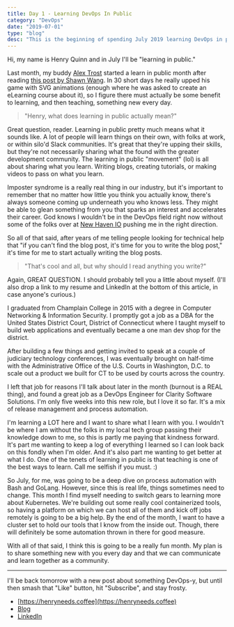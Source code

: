 ```yaml
---
title: Day 1 - Learning DevOps In Public
category: "DevOps"
date: "2019-07-01"
type: "blog"
desc: "This is the beginning of spending July 2019 learning DevOps in public."
---
```


Hi, my name is Henry Quinn and in July I'll be "learning in public."

Last month, my buddy [Alex Trost](https://twitter.com/mistertrost) started a learn in public month after reading [this post by Shawn Wang](https://www.swyx.io/writing/learn-in-public/). In 30 short days he really upped his game with SVG animations (enough where he was asked to create an eLearning course about it), so I figure there must actually be some benefit to learning, and then teaching, something new every day.

> "Henry, what does learning in public actually mean?"

Great question, reader. Learning in public pretty much means what it sounds like. A lot of people will learn things on their own, with folks at work, or within silo'd Slack communities. It's great that they're upping their skills, but they're not necessarily sharing what the found with the greater development community. The learning in public "movement" (lol) is all about sharing what you learn. Writing blogs, creating tutorials, or making videos to pass on what you learn.

Imposter syndrome is a really real thing in our industry, but it's important to remember that no matter how little you think you actually know, there's always someone coming up underneath you who knows less. They might be able to glean something from you that sparks an interest and accelerates their career. God knows I wouldn't be in the DevOps field right now without some of the folks over at [New Haven IO](https://newhaven.io) pushing me in the right direction.

So all of that said, after years of me telling people looking for technical help that "if you can't find the blog post, it's time for you to write the blog post," it's time for me to start actually writing the blog posts.

> "That's cool and all, but why should I read anything you write?"

Again, GREAT QUESTION. I should probably tell you a little about myself. (I'll also drop a link to my resume and LinkedIn at the bottom of this article, in case anyone's curious.)

I graduated from Champlain College in 2015 with a degree in Computer Networking & Information Security. I promptly got a job as a DBA for the United States District Court, District of Connecticut where I taught myself to build web applications and eventually became a one man dev shop for the district.

After building a few things and getting invited to speak at a couple of judiciary technology conferences, I was eventually brought on half-time with the Administrative Office of the U.S. Courts in Washington, D.C. to scale out a product we built for CT to be used by courts across the country.

I left that job for reasons I'll talk about later in the month (burnout is a REAL thing), and found a great job as a DevOps Engineer for Clarity Software Solutions. I'm only five weeks into this new role, but I love it so far. It's a mix of release management and process automation.

I'm learning a LOT here and I want to share what I learn with you. I wouldn't be where I am without the folks in my local tech group passing their knowledge down to me, so this is partly me paying that kindness forward. It's part me wanting to keep a log of everything I learned so I can look back on this fondly when I'm older. And it's also part me wanting to get better at what I do. One of the tenets of learning in public is that teaching is one of the best ways to learn. Call me selfish if you must. :)

So July, for me, was going to be a deep dive on process automation with Bash and GoLang. However, since this is real life, things sometimes need to change. This month I find myself needing to switch gears to learning more about Kubernetes. We're building out some really cool containerized tools, so having a platform on which we can host all of them and kick off jobs remotely is going to be a big help. By the end of the month, I want to have a cluster set to hold our tools that I know from the inside out. Though, there will definitely be some automation thrown in there for good measure.

With all of that said, I think this is going to be a really fun month. My plan is to share something new with you every day and that we can communicate and learn together as a community.

---

I'll be back tomorrow with a new post about something DevOps-y, but until then smash that "Like" button, hit "Subscribe", and stay frosty.

- [https://henryneeds.coffee](https://henryneeds.coffee)
- [Blog](https://henryneeds.coffee/blog)
- [LinkedIn](https://linkedin.com/in/henryquinniv)